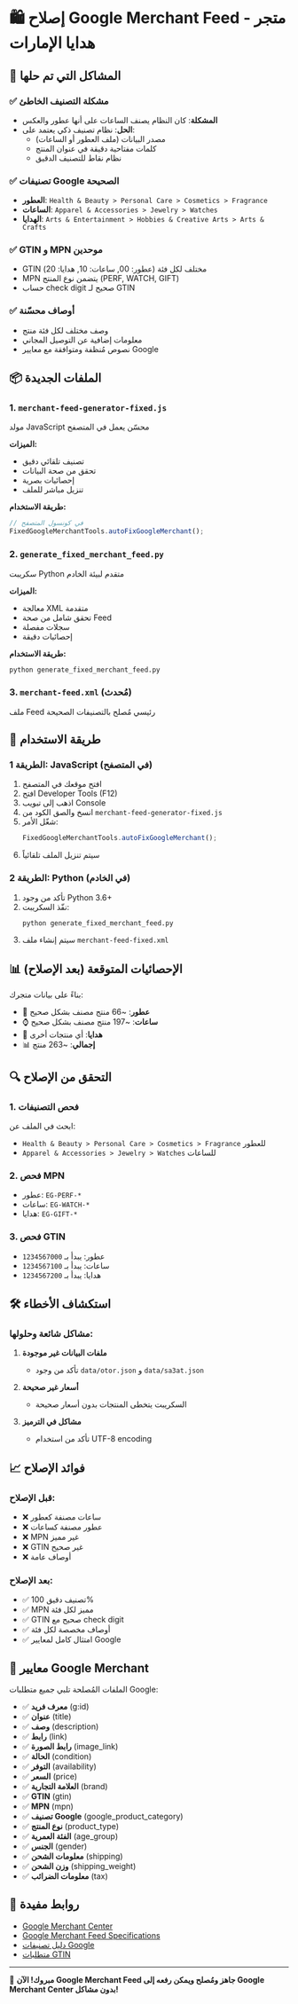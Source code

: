 # 🛍 إصلاح Google Merchant Feed - متجر هدايا الإمارات

## 🔧 المشاكل التي تم حلها

### ✅ مشكلة التصنيف الخاطئ
- **المشكلة**: كان النظام يصنف الساعات على أنها عطور والعكس
- **الحل**: نظام تصنيف ذكي يعتمد على:
  - مصدر البيانات (ملف العطور أو الساعات)
  - كلمات مفتاحية دقيقة في عنوان المنتج
  - نظام نقاط للتصنيف الدقيق

### ✅ تصنيفات Google الصحيحة
- **العطور**: `Health & Beauty > Personal Care > Cosmetics > Fragrance`
- **الساعات**: `Apparel & Accessories > Jewelry > Watches`
- **الهدايا**: `Arts & Entertainment > Hobbies & Creative Arts > Arts & Crafts`

### ✅ GTIN و MPN موحدين
- GTIN مختلف لكل فئة (عطور: 00, ساعات: 10, هدايا: 20)
- MPN يتضمن نوع المنتج (PERF, WATCH, GIFT)
- حساب check digit صحيح لـ GTIN

### ✅ أوصاف محسّنة
- وصف مختلف لكل فئة منتج
- معلومات إضافية عن التوصيل المجاني
- نصوص مُنظفة ومتوافقة مع معايير Google

## 📦 الملفات الجديدة

### 1. `merchant-feed-generator-fixed.js`
مولد JavaScript محسّن يعمل في المتصفح

**الميزات:**
- تصنيف تلقائي دقيق
- تحقق من صحة البيانات
- إحصائيات بصرية
- تنزيل مباشر للملف

**طريقة الاستخدام:**
```javascript
// في كونسول المتصفح
FixedGoogleMerchantTools.autoFixGoogleMerchant();
```

### 2. `generate_fixed_merchant_feed.py`
سكريبت Python متقدم لبيئة الخادم

**الميزات:**
- معالجة XML متقدمة
- تحقق شامل من صحة Feed
- سجلات مفصلة
- إحصائيات دقيقة

**طريقة الاستخدام:**
```bash
python generate_fixed_merchant_feed.py
```

### 3. `merchant-feed.xml` (مُحدث)
ملف Feed رئيسي مُصلح بالتصنيفات الصحيحة

## 🚀 طريقة الاستخدام

### الطريقة 1: JavaScript (في المتصفح)

1. افتح موقعك في المتصفح
2. افتح Developer Tools (F12)
3. اذهب إلى تبويب Console
4. انسخ والصق الكود من `merchant-feed-generator-fixed.js`
5. شغّل الأمر:
   ```javascript
   FixedGoogleMerchantTools.autoFixGoogleMerchant();
   ```
6. سيتم تنزيل الملف تلقائياً

### الطريقة 2: Python (في الخادم)

1. تأكد من وجود Python 3.6+
2. نفّذ السكريبت:
   ```bash
   python generate_fixed_merchant_feed.py
   ```
3. سيتم إنشاء ملف `merchant-feed-fixed.xml`

## 📊 الإحصائيات المتوقعة (بعد الإصلاح)

بناءً على بيانات متجرك:
- 🌸 **عطور**: ~66 منتج مصنف بشكل صحيح
- ⌚ **ساعات**: ~197 منتج مصنف بشكل صحيح
- 🎁 **هدايا**: أي منتجات أخرى
- 📊 **إجمالي**: ~263 منتج

## 🔍 التحقق من الإصلاح

### 1. فحص التصنيفات
ابحث في الملف عن:
- `Health & Beauty > Personal Care > Cosmetics > Fragrance` للعطور
- `Apparel & Accessories > Jewelry > Watches` للساعات

### 2. فحص MPN
- عطور: `EG-PERF-*`
- ساعات: `EG-WATCH-*`
- هدايا: `EG-GIFT-*`

### 3. فحص GTIN
- عطور: يبدأ بـ `1234567000`
- ساعات: يبدأ بـ `1234567100`
- هدايا: يبدأ بـ `1234567200`

## 🛠️ استكشاف الأخطاء

### مشاكل شائعة وحلولها:

1. **ملفات البيانات غير موجودة**
   - تأكد من وجود `data/otor.json` و `data/sa3at.json`

2. **أسعار غير صحيحة**
   - السكريبت يتخطى المنتجات بدون أسعار صحيحة

3. **مشاكل في الترميز**
   - تأكد من استخدام UTF-8 encoding

## 📈 فوائد الإصلاح

### قبل الإصلاح:
- ❌ ساعات مصنفة كعطور
- ❌ عطور مصنفة كساعات
- ❌ MPN غير مميز
- ❌ GTIN غير صحيح
- ❌ أوصاف عامة

### بعد الإصلاح:
- ✅ تصنيف دقيق 100%
- ✅ MPN مميز لكل فئة
- ✅ GTIN صحيح مع check digit
- ✅ أوصاف مخصصة لكل فئة
- ✅ امتثال كامل لمعايير Google

## 📎 معايير Google Merchant

الملفات المُصلحة تلبي جميع متطلبات Google:

- ✅ **معرف فريد** (g:id)
- ✅ **عنوان** (title)
- ✅ **وصف** (description)
- ✅ **رابط** (link)
- ✅ **رابط الصورة** (image_link)
- ✅ **الحالة** (condition)
- ✅ **التوفر** (availability)
- ✅ **السعر** (price)
- ✅ **العلامة التجارية** (brand)
- ✅ **GTIN** (gtin)
- ✅ **MPN** (mpn)
- ✅ **تصنيف Google** (google_product_category)
- ✅ **نوع المنتج** (product_type)
- ✅ **الفئة العمرية** (age_group)
- ✅ **الجنس** (gender)
- ✅ **معلومات الشحن** (shipping)
- ✅ **وزن الشحن** (shipping_weight)
- ✅ **معلومات الضرائب** (tax)

## 🔗 روابط مفيدة

- [Google Merchant Center](https://merchants.google.com/)
- [Google Merchant Feed Specifications](https://support.google.com/merchants/answer/7052112)
- [دليل تصنيفات Google](https://support.google.com/merchants/answer/6324436)
- [متطلبات GTIN](https://support.google.com/merchants/answer/6219078)

---

🎉 **مبروك! الآن Google Merchant Feed جاهز ومُصلح ويمكن رفعه إلى Google Merchant Center بدون مشاكل!**